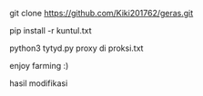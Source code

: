 git clone https://github.com/Kiki201762/geras.git

pip install -r kuntul.txt

python3 tytyd.py proxy di proksi.txt

enjoy farming :)


hasil modifikasi
